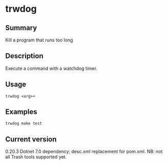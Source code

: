 # trwdog

## Summary

Kill a program that runs too long

## Description

Execute a command with a watchdog timer.

## Usage

    trwdog <arg>+

## Examples

    trwdog make test

## Current version

0.20.3 Dotnet 7.0 dependency; desc.xml replacement for pom.xml. NB: not all Trash tools supported yet.
